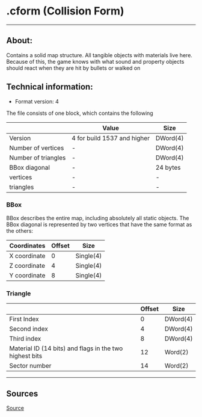 # .cform (Collision Form)

___

## About:

Contains a solid map structure. All tangible objects with materials live here. Because of this, the game knows with what sound and property objects should react when they are hit by bullets or walked on

## Technical information:

- Format version: 4

The file consists of one block, which contains the following

|  | Value | Size |
---|---|---|
| Version | 4 for build 1537 and higher | DWord(4) |
| Number of vertices | - | DWord(4) | 
| Number of triangles | - | DWord(4) | 
| BBox diagonal | - | 24 bytes | 
| vertices | - | - | 
| triangles | - | - | 

### BBox

BBox describes the entire map, including absolutely all static objects.
The BBox diagonal is represented by two vertices that have the same format as the others:

| Coordinates | Offset | Size |
---|---|---|
| X coordinate | 0 | Single(4) | 
| Z coordinate | 4 | Single(4) | 
| Y coordinate | 8 | Single(4) |

### Triangle

|  | Offset | Size |
---|---|---|
| First Index | 0 | DWord(4) | 
| Second index | 4 | DWord(4) | 
| Third index | 8 | DWord(4) | 
| Material ID (14 bits) and flags in the two highest bits | 12 | Word(2) | 
| Sector number | 14 | Word(2) |

___

## Sources
[Source](http://stalkerin.gameru.net/wiki/index.php?title=Level.cform)